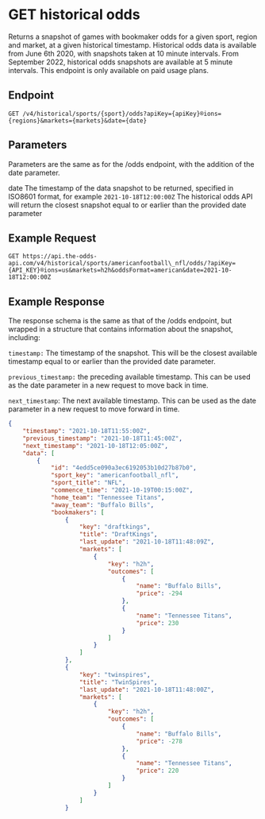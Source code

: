 # GET historical odds

Returns a snapshot of games with bookmaker odds for a given sport, region and market, at a given historical timestamp. Historical odds data is available from June 6th 2020, with snapshots taken at 10 minute intervals. From September 2022, historical odds snapshots are available at 5 minute intervals. This endpoint is only available on paid usage plans.

## Endpoint

```
GET /v4/historical/sports/{sport}/odds?apiKey={apiKey}®ions={regions}&markets={markets}&date={date}
```

## Parameters

Parameters are the same as for the /odds endpoint, with the addition of the date parameter.

date The timestamp of the data snapshot to be returned, specified in ISO8601 format, for example ```2021-10-18T12:00:00Z``` The historical odds API will return the closest snapshot equal to or earlier than the provided date parameter

## Example Request

```
GET https://api.the-odds-api.com/v4/historical/sports/americanfootball\_nfl/odds/?apiKey={API_KEY}®ions=us&markets=h2h&oddsFormat=american&date=2021-10-18T12:00:00Z
```

## Example Response

The response schema is the same as that of the /odds endpoint, but wrapped in a structure that contains information about the snapshot, including:

```timestamp:``` The timestamp of the snapshot. This will be the closest available timestamp equal to or earlier than the provided date parameter.

```previous_timestamp:``` the preceding available timestamp. This can be used as the date parameter in a new request to move back in time.

```next_timestamp```: The next available timestamp. This can be used as the date parameter in a new request to move forward in time.


```json
{
    "timestamp": "2021-10-18T11:55:00Z",
    "previous_timestamp": "2021-10-18T11:45:00Z",
    "next_timestamp": "2021-10-18T12:05:00Z",
    "data": [
        {
            "id": "4edd5ce090a3ec6192053b10d27b87b0",
            "sport_key": "americanfootball_nfl",
            "sport_title": "NFL",
            "commence_time": "2021-10-19T00:15:00Z",
            "home_team": "Tennessee Titans",
            "away_team": "Buffalo Bills",
            "bookmakers": [
                {
                    "key": "draftkings",
                    "title": "DraftKings",
                    "last_update": "2021-10-18T11:48:09Z",
                    "markets": [
                        {
                            "key": "h2h",
                            "outcomes": [
                                {
                                    "name": "Buffalo Bills",
                                    "price": -294
                                },
                                {
                                    "name": "Tennessee Titans",
                                    "price": 230
                                }
                            ]
                        }
                    ]
                },
                {
                    "key": "twinspires",
                    "title": "TwinSpires",
                    "last_update": "2021-10-18T11:48:00Z",
                    "markets": [
                        {
                            "key": "h2h",
                            "outcomes": [
                                {
                                    "name": "Buffalo Bills",
                                    "price": -278
                                },
                                {
                                    "name": "Tennessee Titans",
                                    "price": 220
                                }
                            ]
                        }
                    ]
                }
```
